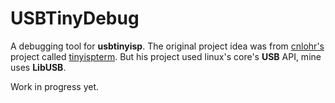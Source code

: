 
USBTinyDebug
============

A debugging tool for **usbtinyisp**. The original project idea was from [cnlohr's](https://github.com/cnlohr) project called [tinyispterm](https://github.com/cnlohr/tinyispterm). But his project used linux's core's **USB** API, mine uses **LibUSB**.

Work in progress yet.